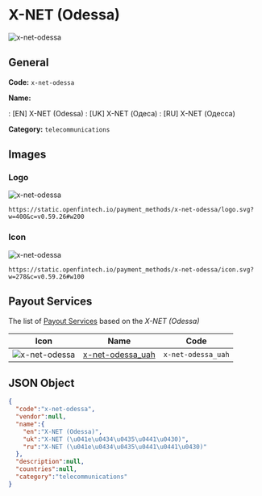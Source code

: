 
# X-NET (Odessa) 
![x-net-odessa](https://static.openfintech.io/payment_methods/x-net-odessa/logo.svg?w=400&c=v0.59.26#w200)  

## General 
**Code:** `x-net-odessa` 
 
**Name:** 
 
:	[EN] X-NET (Odessa) 
:	[UK] X-NET (Одеса) 
:	[RU] X-NET (Одесса) 
 
**Category:** `telecommunications` 
 

## Images 

### Logo 
![x-net-odessa](https://static.openfintech.io/payment_methods/x-net-odessa/logo.svg?w=400&c=v0.59.26#w200)  

```
https://static.openfintech.io/payment_methods/x-net-odessa/logo.svg?w=400&c=v0.59.26#w200
```  

### Icon 
![x-net-odessa](https://static.openfintech.io/payment_methods/x-net-odessa/icon.svg?w=278&c=v0.59.26#w100)  

```
https://static.openfintech.io/payment_methods/x-net-odessa/icon.svg?w=278&c=v0.59.26#w100
```  

## Payout Services 
 
The list of [Payout Services](/payout-services/) based on the _X-NET (Odessa)_ 

|Icon|Name|Code| 
|:---:|:---:|:---:| 
|![x-net-odessa](https://static.openfintech.io/payout_methods/x-net-odessa/icon.svg?w=278&c=v0.59.26#w40) |[x-net-odessa_uah](/payout-services/x-net-odessa_uah/)|`x-net-odessa_uah`| 
 

## JSON Object 

```json
{
  "code":"x-net-odessa",
  "vendor":null,
  "name":{
    "en":"X-NET (Odessa)",
    "uk":"X-NET (\u041e\u0434\u0435\u0441\u0430)",
    "ru":"X-NET (\u041e\u0434\u0435\u0441\u0441\u0430)"
  },
  "description":null,
  "countries":null,
  "category":"telecommunications"
}
```  
